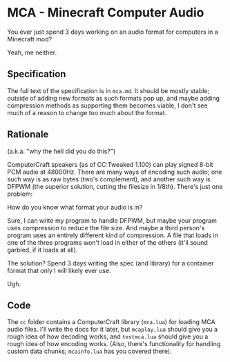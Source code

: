 # MCA - Minecraft Computer Audio

You ever just spend 3 days working on an audio format for computers in a Minecraft mod?

Yeah, me neither.

## Specification

The full text of the specification is in `mca.md`. It should be mostly stable; outside of adding new formats as such formats pop up, and maybe adding compression methods as supporting them becomes viable, I don't see much of a reason to change too much about the format.

## Rationale

(a.k.a. "why the hell did you do this?")

ComputerCraft speakers (as of CC:Tweaked 1.100) can play signed 8-bit PCM audio at 48000Hz. There are many ways of encoding such audio; one such way is as raw bytes (two's complement), and another such way is DFPWM (the superior solution, cutting the filesize in 1/8th). There's just one problem:

How do you know what format your audio is in?

Sure, I can write my program to handle DFPWM, but maybe your program uses compression to reduce the file size. And maybe a third person's program uses an entirely different kind of compression. A file that loads in one of the three programs won't load in either of the others (it'll sound garbled, if it loads at all).

The solution? Spend 3 days writing the spec (and library) for a container format that only I will likely ever use.

Ugh.

## Code

The `cc` folder contains a ComputerCraft library (`mca.lua`) for loading MCA audio files. I'll write the docs for it later, but `mcaplay.lua` should give you a rough idea of how decoding works, and `testmca.lua` should give you a rough idea of how encoding works. (Also, there's functionality for handling custom data chunks; `mcainfo.lua` has you covered there).

